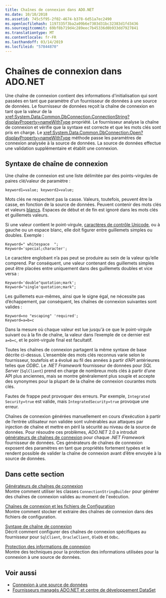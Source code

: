 ```yaml
---
title: Chaînes de connexion dans ADO.NET
ms.date: 10/10/2018
ms.assetid: 745c5f95-2f02-4674-b378-6d51a7ec2490
ms.openlocfilehash: 1197335f3ba2a09b6e7303d31bc32383d1fd3436
ms.sourcegitcommit: 69bf8b719d4c289eec7b45336d0b933dd7927841
ms.translationtype: MT
ms.contentlocale: fr-FR
ms.lasthandoff: 03/14/2019
ms.locfileid: "57844870"
---
```

# <a name="connection-strings-in-adonet"></a>Chaînes de connexion dans ADO.NET

Une chaîne de connexion contient des informations d'initialisation qui sont passées en tant que paramètre d'un fournisseur de données à une source de données. Le fournisseur de données reçoit la chaîne de connexion en tant que la valeur de la <xref:System.Data.Common.DbConnection.ConnectionString?displayProperty=nameWithType> propriété. Le fournisseur analyse la chaîne de connexion et vérifie que la syntaxe est correcte et que les mots clés sont pris en charge. Le <xref:System.Data.Common.DbConnection.Open?displayProperty=nameWithType> méthode passe les paramètres de connexion analysée à la source de données. La source de données effectue une validation supplémentaire et établit une connexion.

## <a name="connection-string-syntax"></a>Syntaxe de chaîne de connexion

Une chaîne de connexion est une liste délimitée par des points-virgules de paires clé/valeur de paramètre :

    keyword1=value; keyword2=value;

Mots clés ne respectent pas la casse. Valeurs, toutefois, peuvent être la casse, en fonction de la source de données. Peuvent contenir des mots clés et valeurs [blancs](https://en.wikipedia.org/wiki/Whitespace_character#Unicode). Espaces de début et de fin est ignoré dans les mots clés et guillemets valeurs.

Si une valeur contient le point-virgule, [caractères de contrôle Unicode](https://en.wikipedia.org/wiki/Unicode_control_characters), ou à gauche ou un espace blanc, elle doit figurer entre guillemets simples ou doubles. Exemple :

    Keyword=" whitespace  ";
    Keyword='special;character';

Le caractère englobant n’a pas peut se produire au sein de la valeur qu’elle comprend. Par conséquent, une valeur contenant des guillemets simples peut être placées entre uniquement dans des guillemets doubles et vice versa :

    Keyword='double"quotation;mark';
    Keyword="single'quotation;mark";

Les guillemets eux-mêmes, ainsi que le signe égal, ne nécessite pas d’échappement, par conséquent, les chaînes de connexion suivantes sont valides :

    Keyword=no "escaping" 'required';
    Keyword=a=b=c

Dans la mesure où chaque valeur est lue jusqu'à ce que le point-virgule suivant ou à la fin de chaîne, la valeur dans l’exemple de ce dernier est `a=b=c`, et le point-virgule final est facultatif.

Toutes les chaînes de connexion partagent la même syntaxe de base décrite ci-dessus. L’ensemble des mots clés reconnus varie selon le fournisseur, toutefois et a évolué au fil des années à partir d’API antérieures telles que *ODBC*. Le *.NET Framework* fournisseur de données pour *SQL Server* (`SqlClient`) prend en charge de nombreux mots clés à partir d’une API plus anciennes, mais se montre généralement plus souple et accepte des synonymes pour la plupart de la chaîne de connexion courantes mots clés.

Fautes de frappe peut provoquer des erreurs. Par exemple, `Integrated Security=true` est valide, mais `IntegratedSecurity=true` provoque une erreur.

Chaînes de connexion générées manuellement en cours d’exécution à partir de l’entrée utilisateur non validée sont vulnérables aux attaques par injection de chaîne et mettre en péril la sécurité au niveau de la source de données. Pour résoudre ces problèmes, *ADO.NET* 2.0 a introduit [générateurs de chaînes de connexion](../../../../docs/framework/data/adonet/connection-string-builders.md) pour chaque *.NET Framework* fournisseur de données. Ces générateurs de chaînes de connexion exposent des paramètres en tant que propriétés fortement typées et le rendent possible de valider la chaîne de connexion avant d’être envoyée à la source de données.

## <a name="in-this-section"></a>Dans cette section

[Générateurs de chaînes de connexion](../../../../docs/framework/data/adonet/connection-string-builders.md)\
Montre comment utiliser les classes `ConnectionStringBuilder` pour générer des chaînes de connexion valides au moment de l'exécution.

[Chaînes de connexion et les fichiers de Configuration](../../../../docs/framework/data/adonet/connection-strings-and-configuration-files.md)\
Montre comment stocker et extraire des chaînes de connexion dans des fichiers de configuration.

[Syntaxe de chaîne de connexion](../../../../docs/framework/data/adonet/connection-string-syntax.md)\
Décrit comment configurer des chaînes de connexion spécifiques au fournisseur pour `SqlClient`, `OracleClient`, `OleDb` et `Odbc`.

[Protection des informations de connexion](../../../../docs/framework/data/adonet/protecting-connection-information.md)\
Montre des techniques pour la protection des informations utilisées pour la connexion à une source de données.

## <a name="see-also"></a>Voir aussi

- [Connexion à une source de données](/cpp/data/odbc/connecting-to-a-data-source)
- [Fournisseurs managés ADO.NET et centre de développement DataSet](https://go.microsoft.com/fwlink/?LinkId=217917)
